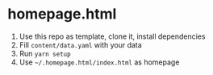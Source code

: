 # homepage.html

1. Use this repo as template, clone it, install dependencies
2. Fill `content/data.yaml` with your data
3. Run `yarn setup`
4. Use `~/.homepage.html/index.html` as homepage
